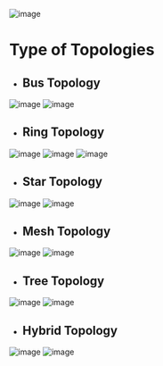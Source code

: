 ![image](https://user-images.githubusercontent.com/101946115/208452080-85a2cb36-4113-4d03-8da1-eb65e7ec13f2.png)

# Type of Topologies

- ## Bus Topology


![image](https://user-images.githubusercontent.com/101946115/208452323-1c2c05f4-d99c-43aa-8579-0d466b157a38.png)
![image](https://user-images.githubusercontent.com/101946115/208452463-00c6cf93-35b4-47d4-b737-753b990e8123.png)

- ## Ring Topology


![image](https://user-images.githubusercontent.com/101946115/208452709-4939c3a4-bfb3-4a5d-8f26-8529a14c028e.png)
![image](https://user-images.githubusercontent.com/101946115/208452833-bb133faa-7718-43ee-8594-e367c8ea3a6e.png)
![image](https://user-images.githubusercontent.com/101946115/208452939-534893fc-8880-4d7c-b0de-2f259707b2a4.png)

- ## Star Topology


![image](https://user-images.githubusercontent.com/101946115/208453052-857bc80e-32e9-4a28-98ba-6cc512a77280.png)
![image](https://user-images.githubusercontent.com/101946115/208453119-91d91aa3-c555-461f-b987-8546a7d3faaa.png)

- ## Mesh Topology


![image](https://user-images.githubusercontent.com/101946115/208453326-0fa17aed-026c-45dc-a125-dc297518566d.png)
![image](https://user-images.githubusercontent.com/101946115/208453379-5adfb068-c996-4660-aa00-bc5f3e62ffae.png)

- ## Tree Topology


![image](https://user-images.githubusercontent.com/101946115/208453545-33925d72-5340-4d67-bb5d-434925e0d9d4.png)
![image](https://user-images.githubusercontent.com/101946115/208453701-f7a8e678-cce0-4249-8ecc-9b761d68ffe7.png)

- ## Hybrid Topology


![image](https://user-images.githubusercontent.com/101946115/208453938-d8251674-c067-4845-8bf4-f19a37e95cef.png)
![image](https://user-images.githubusercontent.com/101946115/208453988-68066e02-ba22-46da-b9d2-bdfda0773ddd.png)
